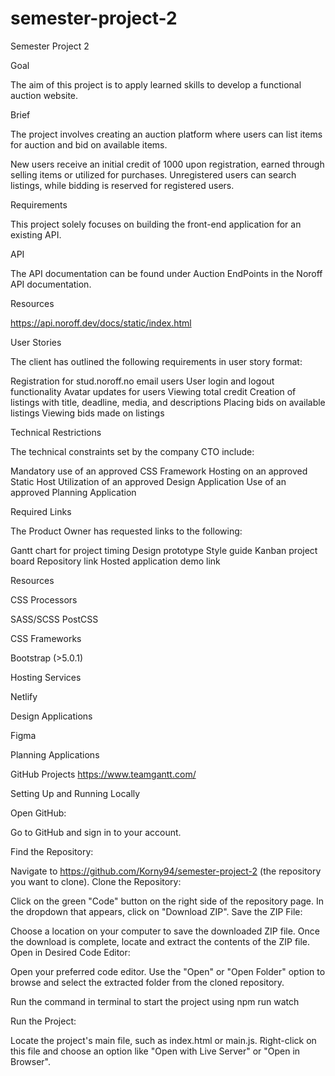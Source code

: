 # semester-project-2

Semester Project 2

Goal

The aim of this project is to apply learned skills to develop a functional auction website.

Brief

The project involves creating an auction platform where users can list items for auction and bid on available items.

New users receive an initial credit of 1000 upon registration, earned through selling items or utilized for purchases. Unregistered users can search listings, while bidding is reserved for registered users.

Requirements

This project solely focuses on building the front-end application for an existing API.

API

The API documentation can be found under Auction EndPoints in the Noroff API documentation.

Resources

https://api.noroff.dev/docs/static/index.html

User Stories

The client has outlined the following requirements in user story format:

Registration for stud.noroff.no email users
User login and logout functionality
Avatar updates for users
Viewing total credit
Creation of listings with title, deadline, media, and descriptions
Placing bids on available listings
Viewing bids made on listings

Technical Restrictions

The technical constraints set by the company CTO include:

Mandatory use of an approved CSS Framework
Hosting on an approved Static Host
Utilization of an approved Design Application
Use of an approved Planning Application

Required Links

The Product Owner has requested links to the following:

Gantt chart for project timing
Design prototype
Style guide
Kanban project board
Repository link
Hosted application demo link

Resources

CSS Processors

SASS/SCSS
PostCSS

CSS Frameworks

Bootstrap (>5.0.1)

Hosting Services

Netlify

Design Applications

Figma

Planning Applications

GitHub Projects
https://www.teamgantt.com/

Setting Up and Running Locally

Open GitHub:

Go to GitHub and sign in to your account.

Find the Repository:

Navigate to https://github.com/Korny94/semester-project-2 (the repository you want to clone).
Clone the Repository:

Click on the green "Code" button on the right side of the repository page.
In the dropdown that appears, click on "Download ZIP".
Save the ZIP File:

Choose a location on your computer to save the downloaded ZIP file.
Once the download is complete, locate and extract the contents of the ZIP file.
Open in Desired Code Editor:

Open your preferred code editor.
Use the "Open" or "Open Folder" option to browse and select the extracted folder from the cloned repository.

Run the command in terminal to start the project using npm run watch

Run the Project:

Locate the project's main file, such as index.html or main.js.
Right-click on this file and choose an option like "Open with Live Server" or "Open in Browser".

